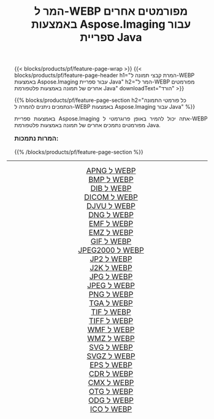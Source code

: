 ﻿---
title: המר ל-WEBP מפורמטים אחרים באמצעות Aspose.Imaging עבור ספריית Java 
weight: 3920
url: /he/java/conversion/to/webp/ 
lang: he
langdirlevel: 2
locales: zh-hans,ja,it,ru,de,es,fr,nl,id,lt,pl,pt,vi,tr,ko,zh-hant,ar,hi,th,sv,cs,uk,he
description: באמצעות Aspose.Imaging ניתן להמיר ל-WEBP מפורמטים אחרים באמצעות Java
---

{{< blocks/products/pf/feature-page-wrap >}}
{{< blocks/products/pf/feature-page-header h1="המרת קבצי תמונה ל-WEBP באמצעות Aspose.Imaging עבור ספריית Java" h2="המר ל-WEBP מפורמטים אחרים של תמונה באמצעות פלטפורמת Java" downloadText="הורד" >}}


{{% blocks/products/pf/feature-page-section  h2="כל פורמטי התמונה הנתמכים ניתנים להמרה ל-WEBP באמצעות Aspose.Imaging עבור Java" %}}
<p align=justify>באמצעות ספריית Aspose.Imaging אתה יכול להמיר באופן פרוגרמטי ל-WEBP מפורמטים נתמכים אחרים של תמונה באמצעות פלטפורמת Java.</p>
<h3 style="margin-top:16px;">
המרות נתמכות:
</h3>
{{% /blocks/products/pf/feature-page-section %}}
<div class="container-fluid productfamilypage bg-gray">
    <div class="convertypes bg-gray agp-content section">
        <div class="container">
		<hr style="margin-left:-20px;"/>
		<div class="row other-converters" style="gap: 10px;font-size: 19px;text-align:center;">
		    <div class='col-md-3 other-converter remove-lp remove-rp'><a href="/imaging/he/java/conversion/apng-to-webp/" style="padding:15px;">APNG ל WEBP</a></div>
<div class='col-md-3 other-converter remove-lp remove-rp'><a href="/imaging/he/java/conversion/bmp-to-webp/" style="padding:15px;">BMP ל WEBP</a></div>
<div class='col-md-3 other-converter remove-lp remove-rp'><a href="/imaging/he/java/conversion/dib-to-webp/" style="padding:15px;">DIB ל WEBP</a></div>
<div class='col-md-3 other-converter remove-lp remove-rp'><a href="/imaging/he/java/conversion/dicom-to-webp/" style="padding:15px;">DICOM ל WEBP</a></div>
<div class='col-md-3 other-converter remove-lp remove-rp'><a href="/imaging/he/java/conversion/djvu-to-webp/" style="padding:15px;">DJVU ל WEBP</a></div>
<div class='col-md-3 other-converter remove-lp remove-rp'><a href="/imaging/he/java/conversion/dng-to-webp/" style="padding:15px;">DNG ל WEBP</a></div>
<div class='col-md-3 other-converter remove-lp remove-rp'><a href="/imaging/he/java/conversion/emf-to-webp/" style="padding:15px;">EMF ל WEBP</a></div>
<div class='col-md-3 other-converter remove-lp remove-rp'><a href="/imaging/he/java/conversion/emz-to-webp/" style="padding:15px;">EMZ ל WEBP</a></div>
<div class='col-md-3 other-converter remove-lp remove-rp'><a href="/imaging/he/java/conversion/gif-to-webp/" style="padding:15px;">GIF ל WEBP</a></div>
<div class='col-md-3 other-converter remove-lp remove-rp'><a href="/imaging/he/java/conversion/jpeg2000-to-webp/" style="padding:15px;">JPEG2000 ל WEBP</a></div>
<div class='col-md-3 other-converter remove-lp remove-rp'><a href="/imaging/he/java/conversion/jp2-to-webp/" style="padding:15px;">JP2 ל WEBP</a></div>
<div class='col-md-3 other-converter remove-lp remove-rp'><a href="/imaging/he/java/conversion/j2k-to-webp/" style="padding:15px;">J2K ל WEBP</a></div>
<div class='col-md-3 other-converter remove-lp remove-rp'><a href="/imaging/he/java/conversion/jpg-to-webp/" style="padding:15px;">JPG ל WEBP</a></div>
<div class='col-md-3 other-converter remove-lp remove-rp'><a href="/imaging/he/java/conversion/jpeg-to-webp/" style="padding:15px;">JPEG ל WEBP</a></div>
<div class='col-md-3 other-converter remove-lp remove-rp'><a href="/imaging/he/java/conversion/png-to-webp/" style="padding:15px;">PNG ל WEBP</a></div>
<div class='col-md-3 other-converter remove-lp remove-rp'><a href="/imaging/he/java/conversion/tga-to-webp/" style="padding:15px;">TGA ל WEBP</a></div>
<div class='col-md-3 other-converter remove-lp remove-rp'><a href="/imaging/he/java/conversion/tif-to-webp/" style="padding:15px;">TIF ל WEBP</a></div>
<div class='col-md-3 other-converter remove-lp remove-rp'><a href="/imaging/he/java/conversion/tiff-to-webp/" style="padding:15px;">TIFF ל WEBP</a></div>
<div class='col-md-3 other-converter remove-lp remove-rp'><a href="/imaging/he/java/conversion/wmf-to-webp/" style="padding:15px;">WMF ל WEBP</a></div>
<div class='col-md-3 other-converter remove-lp remove-rp'><a href="/imaging/he/java/conversion/wmz-to-webp/" style="padding:15px;">WMZ ל WEBP</a></div>
<div class='col-md-3 other-converter remove-lp remove-rp'><a href="/imaging/he/java/conversion/svg-to-webp/" style="padding:15px;">SVG ל WEBP</a></div>
<div class='col-md-3 other-converter remove-lp remove-rp'><a href="/imaging/he/java/conversion/svgz-to-webp/" style="padding:15px;">SVGZ ל WEBP</a></div>
<div class='col-md-3 other-converter remove-lp remove-rp'><a href="/imaging/he/java/conversion/eps-to-webp/" style="padding:15px;">EPS ל WEBP</a></div>
<div class='col-md-3 other-converter remove-lp remove-rp'><a href="/imaging/he/java/conversion/cdr-to-webp/" style="padding:15px;">CDR ל WEBP</a></div>
<div class='col-md-3 other-converter remove-lp remove-rp'><a href="/imaging/he/java/conversion/cmx-to-webp/" style="padding:15px;">CMX ל WEBP</a></div>
<div class='col-md-3 other-converter remove-lp remove-rp'><a href="/imaging/he/java/conversion/otg-to-webp/" style="padding:15px;">OTG ל WEBP</a></div>
<div class='col-md-3 other-converter remove-lp remove-rp'><a href="/imaging/he/java/conversion/odg-to-webp/" style="padding:15px;">ODG ל WEBP</a></div>
<div class='col-md-3 other-converter remove-lp remove-rp'><a href="/imaging/he/java/conversion/ico-to-webp/" style="padding:15px;">ICO ל WEBP</a></div>
                </div>
        </div>
    </div>
</div>
<br/>


